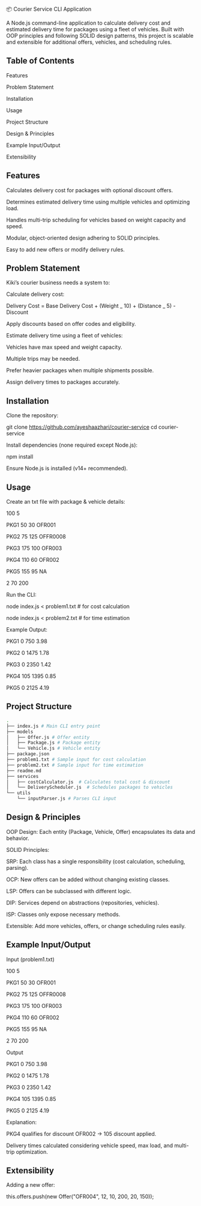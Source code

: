 📦 Courier Service CLI Application

A Node.js command-line application to calculate delivery cost and estimated delivery time for packages using a fleet of vehicles. Built with OOP principles and following SOLID design patterns, this project is scalable and extensible for additional offers, vehicles, and scheduling rules.

## Table of Contents

Features

Problem Statement

Installation

Usage

Project Structure

Design & Principles

Example Input/Output

Extensibility

## Features

Calculates delivery cost for packages with optional discount offers.

Determines estimated delivery time using multiple vehicles and optimizing load.

Handles multi-trip scheduling for vehicles based on weight capacity and speed.

Modular, object-oriented design adhering to SOLID principles.

Easy to add new offers or modify delivery rules.

## Problem Statement

Kiki’s courier business needs a system to:

Calculate delivery cost:

Delivery Cost = Base Delivery Cost + (Weight _ 10) + (Distance _ 5) - Discount

Apply discounts based on offer codes and eligibility.

Estimate delivery time using a fleet of vehicles:

Vehicles have max speed and weight capacity.

Multiple trips may be needed.

Prefer heavier packages when multiple shipments possible.

Assign delivery times to packages accurately.

## Installation

Clone the repository:


git clone https://github.com/ayeshaazhari/courier-service
cd courier-service

Install dependencies (none required except Node.js):

npm install

Ensure Node.js is installed (v14+ recommended).

## Usage

Create an txt file with package & vehicle details:

100 5

PKG1 50 30 OFR001

PKG2 75 125 OFFR0008

PKG3 175 100 OFR003

PKG4 110 60 OFR002

PKG5 155 95 NA

2 70 200

Run the CLI:

node index.js < problem1.txt  # for cost calculation

node index.js < problem2.txt  # for time estimation

Example Output:

PKG1 0 750 3.98

PKG2 0 1475 1.78

PKG3 0 2350 1.42

PKG4 105 1395 0.85

PKG5 0 2125 4.19

## Project Structure
```bash
.
├── index.js # Main CLI entry point
├── models
│   ├── Offer.js # Offer entity
│   ├── Package.js # Package entity
│   └── Vehicle.js # Vehicle entity
├── package.json
├── problem1.txt # Sample input for cost calculation
├── problem2.txt # Sample input for time estimation
├── readme.md
├── services
│   ├── costCalculator.js  # Calculates total cost & discount
│   └── DeliveryScheduler.js  # Schedules packages to vehicles
└── utils
    └── inputParser.js # Parses CLI input

```
## Design & Principles

OOP Design: Each entity (Package, Vehicle, Offer) encapsulates its data and behavior.

SOLID Principles:

SRP: Each class has a single responsibility (cost calculation, scheduling, parsing).

OCP: New offers can be added without changing existing classes.

LSP: Offers can be subclassed with different logic.

DIP: Services depend on abstractions (repositories, vehicles).

ISP: Classes only expose necessary methods.

Extensible: Add more vehicles, offers, or change scheduling rules easily.

## Example Input/Output

Input (problem1.txt)

100 5

PKG1 50 30 OFR001

PKG2 75 125 OFFR0008

PKG3 175 100 OFR003

PKG4 110 60 OFR002

PKG5 155 95 NA

2 70 200

Output

PKG1 0 750 3.98

PKG2 0 1475 1.78

PKG3 0 2350 1.42

PKG4 105 1395 0.85

PKG5 0 2125 4.19

Explanation:

PKG4 qualifies for discount OFR002 → 105 discount applied.

Delivery times calculated considering vehicle speed, max load, and multi-trip optimization.

## Extensibility

Adding a new offer:

this.offers.push(new Offer("OFR004", 12, 10, 200, 20, 150));

